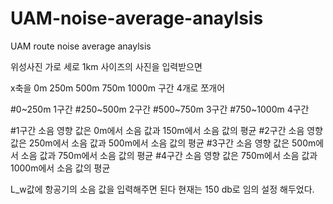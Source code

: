 # UAM-noise-average-anaylsis
UAM route noise average anaylsis

위성사진 가로 세로 1km 사이즈의 사진을 입력받으면 

x축을 0m 250m 500m 750m 1000m 구간 4개로 쪼개어

#0~250m 1구간
#250~500m 2구간
#500~750m 3구간
#750~1000m 4구간

#1구간 소음 영향 값은 0m에서 소음 값과 150m에서 소음 값의 평균
#2구간 소음 영향 값은 250m에서 소음 값과 500m에서 소음 값의 평균
#3구간 소음 영향 값은 500m에서 소음 값과 750m에서 소음 값의 평균
#4구간 소음 영향 값은 750m에서 소음 값과 1000m에서 소음 값의 평균

L_w값에 항공기의 소음 값을 입력해주면 된다 현재는 150 db로 임의 설정 해두었다.

